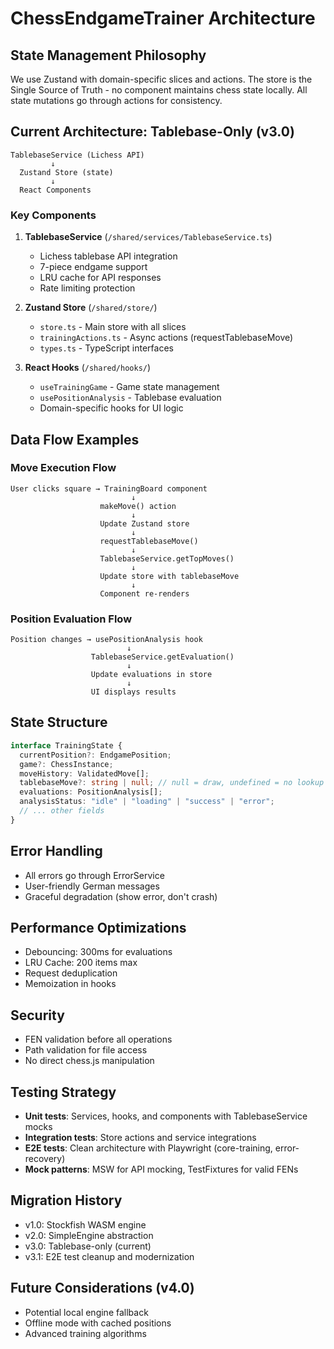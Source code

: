 # ChessEndgameTrainer Architecture

## State Management Philosophy

We use Zustand with domain-specific slices and actions. The store is the Single Source of Truth - no component maintains chess state locally. All state mutations go through actions for consistency.

## Current Architecture: Tablebase-Only (v3.0)

```
TablebaseService (Lichess API)
         ↓
  Zustand Store (state)
         ↓
  React Components
```

### Key Components

1. **TablebaseService** (`/shared/services/TablebaseService.ts`)
   - Lichess tablebase API integration
   - 7-piece endgame support
   - LRU cache for API responses
   - Rate limiting protection

2. **Zustand Store** (`/shared/store/`)
   - `store.ts` - Main store with all slices
   - `trainingActions.ts` - Async actions (requestTablebaseMove)
   - `types.ts` - TypeScript interfaces

3. **React Hooks** (`/shared/hooks/`)
   - `useTrainingGame` - Game state management
   - `usePositionAnalysis` - Tablebase evaluation
   - Domain-specific hooks for UI logic

## Data Flow Examples

### Move Execution Flow

```
User clicks square → TrainingBoard component
                           ↓
                    makeMove() action
                           ↓
                    Update Zustand store
                           ↓
                    requestTablebaseMove()
                           ↓
                    TablebaseService.getTopMoves()
                           ↓
                    Update store with tablebaseMove
                           ↓
                    Component re-renders
```

### Position Evaluation Flow

```
Position changes → usePositionAnalysis hook
                          ↓
                  TablebaseService.getEvaluation()
                          ↓
                  Update evaluations in store
                          ↓
                  UI displays results
```

## State Structure

```typescript
interface TrainingState {
  currentPosition?: EndgamePosition;
  game?: ChessInstance;
  moveHistory: ValidatedMove[];
  tablebaseMove?: string | null; // null = draw, undefined = no lookup yet
  evaluations: PositionAnalysis[];
  analysisStatus: "idle" | "loading" | "success" | "error";
  // ... other fields
}
```

## Error Handling

- All errors go through ErrorService
- User-friendly German messages
- Graceful degradation (show error, don't crash)

## Performance Optimizations

- Debouncing: 300ms for evaluations
- LRU Cache: 200 items max
- Request deduplication
- Memoization in hooks

## Security

- FEN validation before all operations
- Path validation for file access
- No direct chess.js manipulation

## Testing Strategy

- **Unit tests**: Services, hooks, and components with TablebaseService mocks
- **Integration tests**: Store actions and service integrations
- **E2E tests**: Clean architecture with Playwright (core-training, error-recovery)
- **Mock patterns**: MSW for API mocking, TestFixtures for valid FENs

## Migration History

- v1.0: Stockfish WASM engine
- v2.0: SimpleEngine abstraction
- v3.0: Tablebase-only (current)
- v3.1: E2E test cleanup and modernization

## Future Considerations (v4.0)

- Potential local engine fallback
- Offline mode with cached positions
- Advanced training algorithms
